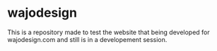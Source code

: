# wajodesign
This is a repository made to test the website that being developed for wajodesign.com and still is in a developement session.
